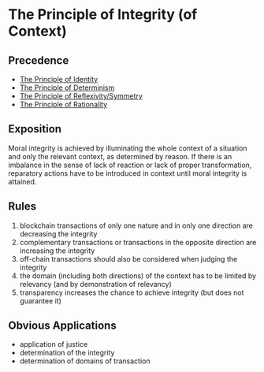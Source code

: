 # The Principle of Integrity (of Context)

## Precedence

- [The Principle of Identity](https://github.com/the-laurel/chain-proposals/blob/main/laurel/PrincipleOfIdentity.md)
- [The Principle of Determinism](https://github.com/the-laurel/chain-proposals/blob/main/laurel/PrincipleOfDeterminism.md)
- [The Principle of Reflexivity/Symmetry](https://github.com/the-laurel/chain-proposals/blob/main/laurel/PrincipleOfReflexivity.md)
- [The Principle of Rationality](https://github.com/the-laurel/chain-proposals/blob/main/laurel/PrincipleOfRationality.md)


## Exposition

Moral integrity is achieved by illuminating the whole context of a situation and only the relevant context, as determined by reason. If there is an imbalance in the sense of lack of reaction or lack of proper transformation, reparatory actions have to be introduced in context until moral integrity is attained.

## Rules

1. blockchain transactions of only one nature and in only one direction are decreasing the integrity
2. complementary transactions or transactions in the opposite direction are increasing the integrity
3. off-chain transactions should also be considered when judging the integrity
4. the domain (including both directions) of the context has to be limited by relevancy (and by demonstration of relevancy)
5. transparency increases the chance to achieve integrity (but does not guarantee it)

## Obvious Applications

- application of justice
- determination of the integrity
- determination of domains of transaction
